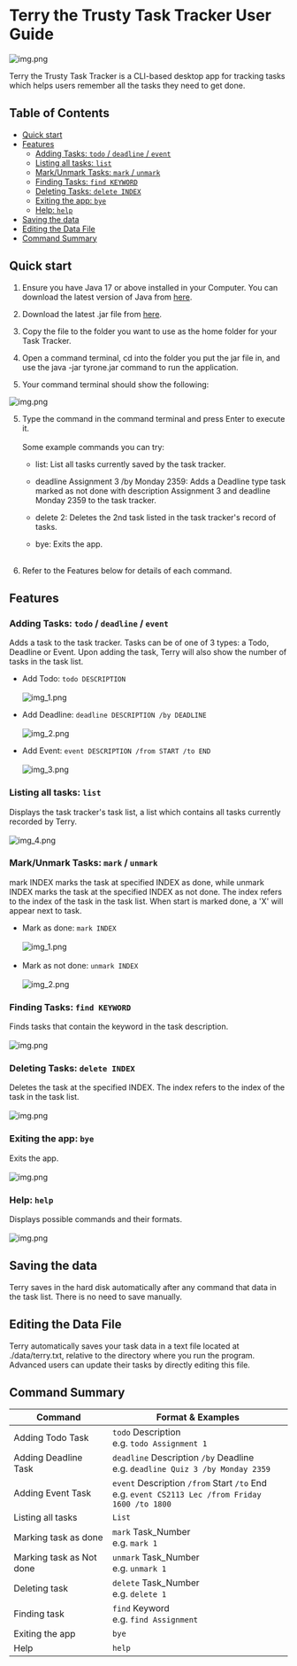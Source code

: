 # Terry the Trusty Task Tracker User Guide
![img.png](images/terry.png)

Terry the Trusty Task Tracker is a CLI-based desktop app for tracking tasks which helps users remember all the tasks they need to get done.

## Table of Contents
* [Quick start](#quick-start)
* [Features](#features)
  * [Adding Tasks: `todo` / `deadline` / `event`](#adding-tasks-todo--deadline--event)
  * [Listing all tasks: `list`](#listing-all-tasks-list)
  * [Mark/Unmark Tasks: `mark` / `unmark`](#markunmark-tasks-mark--unmark)
  * [Finding Tasks: `find KEYWORD`](#finding-tasks-find-keyword)
  * [Deleting Tasks: `delete INDEX`](#deleting-tasks-delete-index)
  * [Exiting the app: `bye`](#exiting-the-app-bye)
  * [Help: `help`](#help-help)
* [Saving the data](#saving-the-data)
* [Editing the Data File](#editing-the-data-file)
* [Command Summary](#command-summary)

## Quick start

1. Ensure you have Java 17 or above installed in your Computer. 
You can download the latest version of Java from [here](https://www.oracle.com/java/technologies/javase-jdk11-downloads.html).


2. Download the latest .jar file from [here](https://github.com/Jasonlobo21/ip/releases/tag/A-Jar).


3. Copy the file to the folder you want to use as the home folder for your Task Tracker.


4. Open a command terminal, cd into the folder you put the jar file in, and use the java -jar tyrone.jar command to run the application. 
5. Your command terminal should show the following:

![img.png](images/Greeting.png)

5. Type the command in the command terminal and press Enter to execute it. <br/><br/>
   Some example commands you can try:

    * list: List all tasks currently saved by the task tracker.

    * deadline Assignment 3 /by Monday 2359: Adds a Deadline type task marked as not done with description Assignment 3 and deadline Monday 2359 to the task tracker.

    * delete 2: Deletes the 2nd task listed in the task tracker's record of tasks.

    * bye: Exits the app.<br/><br/>
   
6. Refer to the Features below for details of each command.


## Features

### Adding Tasks: `todo` / `deadline` / `event`
Adds a task to the task tracker. Tasks can be of one of 3 types: a Todo, Deadline or Event. 
Upon adding the task, Terry will also show the number of tasks in the task list.

* Add Todo: `todo DESCRIPTION` <br/><br/>
![img_1.png](images/todo.png)

* Add Deadline: `deadline DESCRIPTION /by DEADLINE` <br/><br/>
![img_2.png](images/Deadline.png)

* Add Event: `event DESCRIPTION /from START /to END` <br/><br/>
![img_3.png](images/Event.png)

### Listing all tasks: `list`
Displays the task tracker's task list, a list which contains all tasks currently recorded by Terry. <br/><br/>
![img_4.png](images/List.png)

### Mark/Unmark Tasks: `mark` / `unmark`
mark INDEX marks the task at specified INDEX as done, while unmark INDEX marks the task at the specified INDEX as not done. 
The index refers to the index of the task in the task list. 
When start is marked done, a 'X' will appear next to task. <br/>
* Mark as done: `mark INDEX` <br/><br/>
![img_1.png](images/Mark.png) <br/><br/>
* Mark as not done: `unmark INDEX` <br/><br/>
 ![img_2.png](images/Unmark.png)


### Finding Tasks: `find KEYWORD`
Finds tasks that contain the keyword in the task description. <br/><br/>
![img.png](images/Find.png)

### Deleting Tasks: `delete INDEX`
Deletes the task at the specified INDEX. 
The index refers to the index of the task in the task list. <br/><br/>
![img.png](images/Delete.png)

### Exiting the app: `bye`
Exits the app. <br/><br/>
![img.png](images/bye.png)

### Help: `help`
Displays possible commands and their formats. <br/><br/>
![img.png](images/Help.png)

## Saving the data

Terry saves in the hard disk automatically after any command that data in the task list. 
There is no need to save manually.

## Editing the Data File

Terry automatically saves your task data in a text file located at ./data/terry.txt, relative to the directory where you run the program. 
Advanced users can update their tasks by directly editing this file.

## Command Summary

| Command                  | Format & Examples                                                                                              |
|--------------------------|----------------------------------------------------------------------------------------------------------------|
| Adding Todo Task         | `todo` Description  <br/> e.g. `todo Assignment 1`                                                             |       
| Adding Deadline Task     | `deadline` Description `/by` Deadline <br/> e.g. `deadline Quiz 3 /by Monday 2359`                             |
| Adding Event Task        | `event` Description `/from` Start `/to` End <br/> e.g. `event CS2113 Lec /from Friday 1600 /to 1800` |
| Listing all tasks        | ` List  `                                                                                                      |
| Marking task as done     | `mark` Task_Number <br/> e.g. `mark 1`                                                                         |
| Marking task as Not done | `unmark` Task_Number <br/> e.g. `unmark 1`                                                                     |
| Deleting task            | `delete` Task_Number <br/> e.g. `delete 1`                                                                     |
| Finding task             | `find` Keyword <br/> e.g. `find Assignment`                                                                    |
| Exiting the app          | `bye`                                                                                                          |
| Help                     | `help`                                                                                                         |

